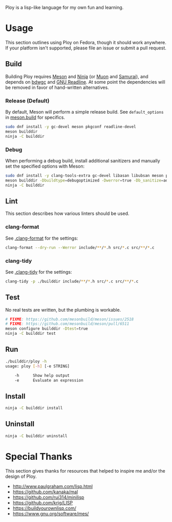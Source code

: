Ploy is a lisp-like language for my own fun and learning.

# Usage

This section outlines using Ploy on Fedora, though it should work anywhere. If
your platform isn't supported, please file an issue or submit a pull request.

## Build

Building Ploy requires [Meson] and [Ninja] (or [Muon] and [Samurai]), and
depends on [bdwgc] and [GNU Readline][readline]. At some point the dependencies
will be removed in favor of hand-written alternatives.

[bdwgc]: https://github.com/ivmai/bdwgc
[c17]: domain.tld
[clang]: https://releases.llvm.org/7.0.0/tools/clang/docs/UsersManual.html#differences-between-various-standard-modes
[gcc]: https://gcc.gnu.org/onlinedocs/gcc-8.1.0/gcc/Standards.html#C-Language
[meson]: https://mesonbuild.com/
[muon]: https://muon.build/
[msvc]: https://devblogs.microsoft.com/cppblog/c11-and-c17-standard-support-arriving-in-msvc/
[ninja]: https://ninja-build.org/
[readline]: https://git.savannah.gnu.org/cgit/readline.git
[samurai]: https://github.com/michaelforney/samurai

### Release (Default)

By default, Meson will perform a simple release build. See `default_options` in
[meson.build](./meson.build) for specifics.

```sh
sudo dnf install -y gc-devel meson pkgconf readline-devel
meson builddir
ninja -C builddir
```

### Debug

When performing a debug build, install additional sanitizers and manually set
the specified options with Meson:

```sh
sudo dnf install -y clang-tools-extra gc-devel libasan libubsan meson pkgconf readline-devel
meson builddir -Dbuildtype=debugoptimized -Dwerror=true -Db_sanitize=address,undefined
ninja -C builddir
```

## Lint

This section describes how various linters should be used.

### clang-format

See [.clang-format](./.clang-format) for the settings:

```sh
clang-format --dry-run --Werror include/**/*.h src/*.c src/**/*.c
```

### clang-tidy

See [.clang-tidy](./.clang-tidy) for the settings:

```sh
clang-tidy -p ./builddir include/**/*.h src/*.c src/**/*.c
```

## Test

No real tests are written, but the plumbing is workable.

```sh
# FIXME: https://github.com/mesonbuild/meson/issues/2518
# FIXME: https://github.com/mesonbuild/meson/pull/6511
meson configure builddir -Dtest=true
ninja -C builddir test
```

## Run

```sh
./builddir/ploy -h
usage: ploy [-h] [-e STRING]

    -h      Show help output
    -e      Evaluate an expression
```

## Install

```sh
ninja -C builddir install
```

## Uninstall

```sh
ninja -C builddir uninstall
```

# Special Thanks

This section gives thanks for resources that helped to inspire me and/or the
design of Ploy.

- http://www.paulgraham.com/lisp.html
- https://github.com/kanaka/mal
- https://github.com/rui314/minilisp
- https://github.com/krig/LISP
- https://buildyourownlisp.com/
- https://www.gnu.org/software/mes/
